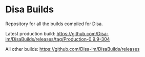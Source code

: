 # Disa Builds

Repository for all the builds compiled for Disa.

Latest production build: https://github.com/Disa-im/DisaBuilds/releases/tag/Production-0.9.9-304

All other builds: https://github.com/Disa-im/DisaBuilds/releases
